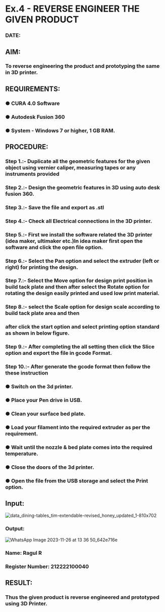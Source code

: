 # Ex.4 - REVERSE ENGINEER THE GIVEN PRODUCT

### DATE: 

## AIM: 
### To reverse engineering the product and prototyping the same in 3D printer.

## REQUIREMENTS:
### ●	CURA 4.0 Software
### ●	 Autodesk Fusion 360
### ●	 System - Windows 7 or higher, 1 GB RAM.

## PROCEDURE:
### Step 1.:- Duplicate all the geometric features for the given object using vernier caliper, measuring tapes or any instruments provided
### Step 2.:- Design the geometric features in 3D using auto desk fusion 360.
### Step 3.:- Save the file and export as .stl
### Step 4.:- Check all Electrical connections in the 3D printer.
### Step 5.:- First we install the software related the 3D printer (idea maker, ultimaker etc.)In idea maker first open the software and click the open file option.
### Step 6.:- Select the Pan option and select the extruder (left or right) for printing the design.
### Step 7.:- Select the Move option for design print position in build tack plate and then after select the Rotate option for rotating the design easily printed and used low print material.
### Step 8.:- select the Scale option for design scale according to build tack plate area and then
### after click the start option and select printing option standard as shown in below figure.
### Step 9.:- After completing the all setting then click the Slice option and export the file in gcode Format.
### Step 10.:- After generate the gcode format then follow the these instruction 
  ###   ●	Switch on the 3d printer.
  ###   ●	Place your Pen drive in USB.
  ###   ●	Clean your surface bed plate.
  ###   ●	Load your filament into the required extruder as per the requirement.
  ###   ●	Wait until the nozzle & bed plate comes into the required temperature.
  ###   ●	Close the doors of the 3d printer.
  ###   ●	Open the file from the USB storage and select the Print option.

## Input:
![data_dining-tables_tim-extendable-revised_honey_updated_1-810x702](https://github.com/RagulRM/Ex.-10---REVERSE-ENGINEER-THE-GIVEN-PRODUCT/assets/121609342/c0462330-e77c-4435-8612-d047f3a1b77d)

### Output:

![WhatsApp Image 2023-11-26 at 13 36 50_642e716e](https://github.com/RagulRM/Ex.-10---REVERSE-ENGINEER-THE-GIVEN-PRODUCT/assets/121609342/4e592be2-c8cc-44e1-8f82-2cf5bce18707)


### Name: Ragul R
### Register Number: 212222100040

## RESULT:
###   Thus the given product is reverse engineered and prototyped using 3D Printer.
